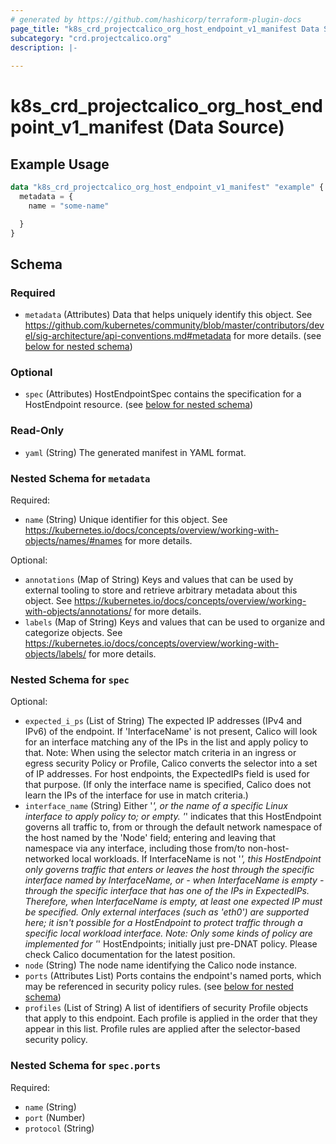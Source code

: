 ```yaml
---
# generated by https://github.com/hashicorp/terraform-plugin-docs
page_title: "k8s_crd_projectcalico_org_host_endpoint_v1_manifest Data Source - terraform-provider-k8s"
subcategory: "crd.projectcalico.org"
description: |-
  
---
```


# k8s_crd_projectcalico_org_host_endpoint_v1_manifest (Data Source)



## Example Usage

```terraform
data "k8s_crd_projectcalico_org_host_endpoint_v1_manifest" "example" {
  metadata = {
    name = "some-name"

  }
}
```

<!-- schema generated by tfplugindocs -->
## Schema

### Required

- `metadata` (Attributes) Data that helps uniquely identify this object. See https://github.com/kubernetes/community/blob/master/contributors/devel/sig-architecture/api-conventions.md#metadata for more details. (see [below for nested schema](#nestedatt--metadata))

### Optional

- `spec` (Attributes) HostEndpointSpec contains the specification for a HostEndpoint resource. (see [below for nested schema](#nestedatt--spec))

### Read-Only

- `yaml` (String) The generated manifest in YAML format.

<a id="nestedatt--metadata"></a>
### Nested Schema for `metadata`

Required:

- `name` (String) Unique identifier for this object. See https://kubernetes.io/docs/concepts/overview/working-with-objects/names/#names for more details.

Optional:

- `annotations` (Map of String) Keys and values that can be used by external tooling to store and retrieve arbitrary metadata about this object. See https://kubernetes.io/docs/concepts/overview/working-with-objects/annotations/ for more details.
- `labels` (Map of String) Keys and values that can be used to organize and categorize objects. See https://kubernetes.io/docs/concepts/overview/working-with-objects/labels/ for more details.


<a id="nestedatt--spec"></a>
### Nested Schema for `spec`

Optional:

- `expected_i_ps` (List of String) The expected IP addresses (IPv4 and IPv6) of the endpoint. If 'InterfaceName' is not present, Calico will look for an interface matching any of the IPs in the list and apply policy to that. Note: 	When using the selector match criteria in an ingress or egress security Policy 	or Profile, Calico converts the selector into a set of IP addresses. For host 	endpoints, the ExpectedIPs field is used for that purpose. (If only the interface 	name is specified, Calico does not learn the IPs of the interface for use in match 	criteria.)
- `interface_name` (String) Either '*', or the name of a specific Linux interface to apply policy to; or empty.  '*' indicates that this HostEndpoint governs all traffic to, from or through the default network namespace of the host named by the 'Node' field; entering and leaving that namespace via any interface, including those from/to non-host-networked local workloads.  If InterfaceName is not '*', this HostEndpoint only governs traffic that enters or leaves the host through the specific interface named by InterfaceName, or - when InterfaceName is empty - through the specific interface that has one of the IPs in ExpectedIPs. Therefore, when InterfaceName is empty, at least one expected IP must be specified.  Only external interfaces (such as 'eth0') are supported here; it isn't possible for a HostEndpoint to protect traffic through a specific local workload interface.  Note: Only some kinds of policy are implemented for '*' HostEndpoints; initially just pre-DNAT policy.  Please check Calico documentation for the latest position.
- `node` (String) The node name identifying the Calico node instance.
- `ports` (Attributes List) Ports contains the endpoint's named ports, which may be referenced in security policy rules. (see [below for nested schema](#nestedatt--spec--ports))
- `profiles` (List of String) A list of identifiers of security Profile objects that apply to this endpoint. Each profile is applied in the order that they appear in this list.  Profile rules are applied after the selector-based security policy.

<a id="nestedatt--spec--ports"></a>
### Nested Schema for `spec.ports`

Required:

- `name` (String)
- `port` (Number)
- `protocol` (String)
